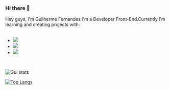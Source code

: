 ### Hi there 👋

Hey guys, i'm Guilherme Fernandes i'm a Developer Front-End.Currently i'm learning and creating projects with:
<br>
<br>
- <img src="https://img.shields.io/badge/HTML5-E34F26?style=for-the-badge&logo=html5&logoColor=white"/>
- <img src="https://img.shields.io/badge/CSS-239120?&style=for-the-badge&logo=css3&logoColor=white"/>

- <img src="https://img.shields.io/badge/JavaScript-323330?style=for-the-badge&logo=javascript&logoColor=F7DF1E"/>
<br>


![Gui stats](https://github-readme-stats.vercel.app/api?username=guilhermefpereira&hide=contribs,prs)

[![Top Langs](https://github-readme-stats.vercel.app/api/top-langs/?username=guilhermefpereira)](https://github.com/anuraghazra/github-readme-stats)




<!--
**GuilhermeFPereira/GuilhermeFPereira** is a ✨ _special_ ✨ repository because its `README.md` (this file) appears on your GitHub profile.

Here are some ideas to get you started:

- 🔭 I’m currently working on ...
- 🌱 I’m currently learning ...
- 👯 I’m looking to collaborate on ...
- 🤔 I’m looking for help with ...
- 💬 Ask me about ...
- 📫 How to reach me: ...
- 😄 Pronouns: ...
- ⚡ Fun fact: ...
-->
